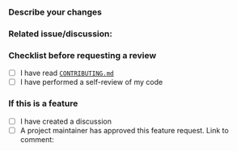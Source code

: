 ### Describe your changes

### Related issue/discussion: <insert link>

### Checklist before requesting a review

- [ ] I have read [`CONTRIBUTING.md`](https://github.com/charmbracelet/.github/blob/main/CONTRIBUTING.md)
- [ ] I have performed a self-review of my code

### If this is a feature

- [ ] I have created a discussion
- [ ] A project maintainer has approved this feature request. Link to comment:
